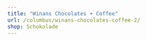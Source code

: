 ```yaml
---
title: "Winans Chocolates + Coffee"
url: /columbus/winans-chocolates-coffee-2/
shop: Schokolade
---
```

